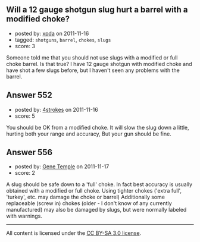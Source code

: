 ## Will a 12 gauge shotgun slug hurt a barrel with a modified choke?

- posted by: [xpda](https://stackexchange.com/users/-1/250-xpda) on 2011-11-16
- tagged: `shotguns`, `barrel`, `chokes`, `slugs`
- score: 3

<p>Someone told me that you should not use slugs with a modified or full choke barrel. Is that true? I have 12 gauge shotgun with modified choke and have shot a few slugs before, but I haven't seen any problems with the barrel.</p>



## Answer 552

- posted by: [4strokes](https://stackexchange.com/users/-1/252-4strokes) on 2011-11-16
- score: 5

<p>You should be OK from a modified choke. It will slow the slug down a little, hurting both your range and accuracy, But your gun should be fine.</p>



## Answer 556

- posted by: [Gene Temple](https://stackexchange.com/users/-1/254-gene-temple) on 2011-11-17
- score: 2

<p>A slug should be safe down to a 'full' choke.  In fact best accuracy is usually obtained with a modified or full choke.  Using tighter chokes ('extra full', 'turkey', etc. may damage the choke or barrel)  Additionally some replaceable (screw in) chokes (older - I don't know of any currently manufactured) may also be damaged by slugs, but were normally labeled with warnings.</p>




---

All content is licensed under the [CC BY-SA 3.0 license](https://creativecommons.org/licenses/by-sa/3.0/).
